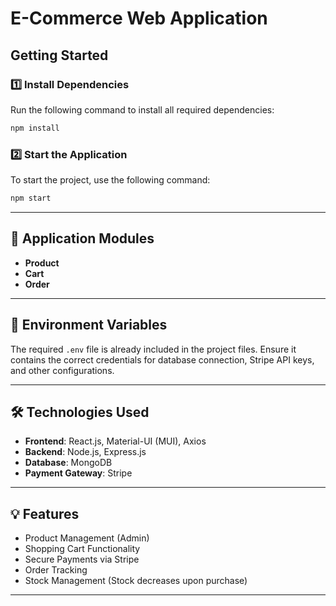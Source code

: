 # E-Commerce Web Application


## Getting Started

### **1️⃣ Install Dependencies**
Run the following command to install all required dependencies:
```sh
npm install
```

### **2️⃣ Start the Application**
To start the project, use the following command:
```sh
npm start
```

---

## 🔗 Application Modules
- **Product**
- **Cart**
- **Order**


---

## 📂 Environment Variables
The required `.env` file is already included in the project files. Ensure it contains the correct credentials for database connection, Stripe API keys, and other configurations.

---

## 🛠 Technologies Used
- **Frontend**: React.js, Material-UI (MUI), Axios
- **Backend**: Node.js, Express.js
- **Database**: MongoDB
- **Payment Gateway**: Stripe

---

## 💡 Features

- Product Management (Admin)
- Shopping Cart Functionality
- Secure Payments via Stripe
- Order Tracking
- Stock Management (Stock decreases upon purchase)

---


